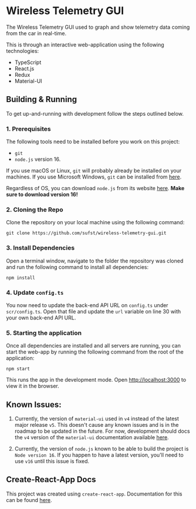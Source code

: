 # Wireless Telemetry GUI

The Wireless Telemetry GUI used to graph and show telemetry data coming from the car in real-time. 

This is through an interactive web-application using the following technologies: 
- TypeScript
- React.js
- Redux
- Material-UI

## Building & Running
To get up-and-running with development follow the steps outlined below. 

### 1. Prerequisites
The following tools need to be installed before you work on this project: 
- `git`
- `node.js` version 16. 

If you use macOS or Linux, `git` will probably already be installed on your machines. If you use Microsoft Windows, `git` can be installed from [here](https://git-scm.com/book/en/v2/Getting-Started-Installing-Git). 

Regardless of OS, you can download `node.js` from its website [here](https://nodejs.org/en/). **Make sure to download version 16!**

### 2. Cloning the Repo
Clone the repository on your local machine using the following command: 

```
git clone https://github.com/sufst/wireless-telemetry-gui.git
```

### 3. Install Dependencies
Open a terminal window, navigate to the folder the repository was cloned and run the following command to install all dependencies: 

```
npm install 
```

### 4. Update `config.ts`
You now need to update the back-end API URL on `config.ts` under `scr/config.ts`. Open that file and update the `url` variable on line 30 with your own back-end API URL. 

### 5. Starting the application 
Once all dependencies are installed and all servers are running, you can start the web-app by running the following command from the root of the application: 

```
npm start
```

This runs the app in the development mode. Open [http://localhost:3000](http://localhost:3000) to view it in the browser.


## Known Issues: 
1. Currently, the version of `material-ui` used in `v4` instead of the latest major release `v5`. This doesn't cause any known issues and is in the roadmap to be updated in the future. For now, development should docs the `v4` version of the `material-ui` documentation available [here](https://v4.mui.com/). 

2. Currently, the version of `node.js` known to be able to build the project is `Node version 16`. If you happen to have a latest version, you'll need to use `v16` until this issue is fixed. 

## Create-React-App Docs

This project was created using `create-react-app`. Documentation for this can be found [here](https://facebook.github.io/create-react-app/docs).
